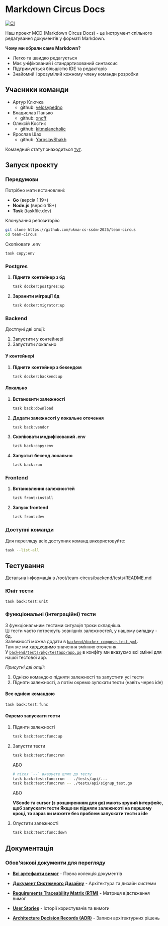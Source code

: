 # Markdown Circus Docs

[![CI](https://github.com/ukma-cs-ssdm-2025/team-circus/actions/workflows/ci.yml/badge.svg?branch=main)](https://github.com/ukma-cs-ssdm-2025/team-circus/actions/workflows/ci.yml)

Наш проект MCD (Markdown Circus Docs) - це інструмент спільного редагування документів у форматі Markdown.

**Чому ми обрали саме Markdown?**

- Легко та швидко редагується
- Має уніфікований і стандартизований синтаксис
- Підтримується більшістю IDE та редакторів
- Знайомий і зрозумілий кожному члену команди розробки

## Учасники команди

- Артур Ключка
  - github: [velosypedno](https://github.com/velosypedno)
- Владислав Панько
  - github: [xncff](https://github.com/xncff)
- Олексій Костик
  - github: [kitmelancholic](https://github.com/kitmelancholic)
- Ярослав Шах
  - github: [YaroslavShakh](https://github.com/YaroslavShakh)

Командний статут знаходиться [тут](./TeamChapter.md).  

## Запуск проєкту

### Передумови

Потрібно мати встановлені:

- **Go** (версія 1.19+)
- **Node.js** (версія 18+)
- **Task** (taskfile.dev)

Клонування репозиторію

   ```bash
   git clone https://github.com/ukma-cs-ssdm-2025/team-circus
   cd team-circus
   ```

Скопіювати .env

   ```bash
   task copy:env
   ```

### Postgres

1. **Підняти контейнер з бд**

   ```bash
   task docker:postgres:up
   ```

2. **Заранити міграції бд**

   ```bash
   task docker:migrator:up
   ```

### Backend

Достпуні дві опції:

1. Запустити у контейнері
2. Запустити локально

#### У контейнері

1. **Підняти контейнер з бекендом**

   ```bash
   task docker:backend:up
   ```

#### Локально

1. **Встановити залежності**

   ```bash
   task back:download
   ```

2. **Додати залежнсоті у локальне оточення**

   ```bash
   task back:vendor
   ```

3. **Скопіювати модифікований .env**

   ```bash
   task back:copy:env
   ```

4. **Запустит бекенд локально**

   ```bash
   task back:run
   ```

### Frontend

1. **Встановлення залежностей**

   ```bash
   task front:install
   ```

2. **Запуск frontend**

   ```bash
   task front:dev
   ```

### Доступні команди

Для перегляду всіх доступних команд використовуйте:

```bash
task --list-all
```

## Тестування

Детальна інформація в /root/team-circus/backend/tests/README.md

### Юніт тести

   ```bash
   task back:test:unit
   ```

### Функціональні (інтеграційні) тести

З функціональним тестами ситуація трохи складніша.  
Ці тести часто потреюуть зовнішніх залежностей, у нашому випадку - бд.  
Залежності можна додати в [`backend/docker-compose.test.yml`](./backend/docker-compose.test.yml).  
Там же ми хардкодимо значення змінних оточення.  
У [`backend/tests/pkg/testapp/app.go`](./backend/tests/pkg/testapp/app.go) в конфігу ми вказуємо всі змінні для нашої тестової app.

*Присутні дві опції:*

1. Однією командою підняти залежності та запустити усі тести
2. Підняти залежності, а потім окремо зупскати тести (навіть через ide)

#### Все однією командою

   ```bash
   task back:test:func
   ```

#### Окремо запускати тести

1. Підянти залежності

   ```bash
   task back:test:func:up
   ```

2. Запустти тести

   ```bash
   task back:test:func:run
   ```

   АБО

   ```bash
   # після `--` вказуєте шлях до тесту
   task back:test:func:run -- ./tests/api/...
   task back:test:func:run -- ./tests/api/signup_test.go
   ```

   АБО

   **VScode та cursor (з розширенням для go) мають зруний інтерфейс, щоб запускати тести**
   **Якщо ви підняли залежнсоті на першому кроці, то зараз ви можете без проблем запускати тести з ide**

3. Опустити залежності

   ```bash
   task back:test:func:down
   ```

## Документація

### Обов'язкові документи для перегляду

- **[Всі артефакти вимог](./docs/requirements/)** - Повна колекція документів

- **[Документ Системного Дизайну](./docs/requirements/system-design-document.md)** - Архітектура та дизайн системи
- **[Requirements Traceability Matrix (RTM)](./docs/requirements/rtm.md)** - Матриця відстеження вимог
- **[User Stories](./docs/requirements/user-stories.md)** - Історії користувачів та вимоги
- **[Architecture Decision Records (ADR)](./docs/adr/)** - Записи архітектурних рішень
